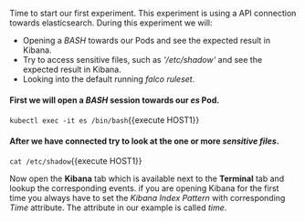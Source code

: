 Time to start our first experiment. This experiment is using a API connection towards elasticsearch. During this experiment we will:

* Opening a *BASH* towards our Pods and see the expected result in Kibana.
* Try to access sensitive files, such as *'/etc/shadow'* and see the expected result in Kibana.
* Looking into the default running *falco ruleset*.

#### First we will open a *BASH* session towards our *es* Pod. 

`kubectl exec -it es /bin/bash`{{execute HOST1}}

#### After we have connected try to look at the one or more *sensitive files*.

`cat /etc/shadow`{{execute HOST1}} 

Now open the **Kibana** tab which is available next to the **Terminal** tab and lookup the corresponding events. if you are opening Kibana for the first time you always have to set the *Kibana Index Pattern* with corresponding *Time* attribute. The attribute in our example is called *time*.

